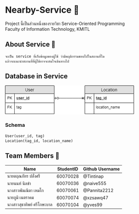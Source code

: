 # Nearby-Service :round_pushpin:
Project นี้เป็นส่วนหนึ่งของรายวิชา Service-Oriented Programming<br />
Faculty of Information Technology, KMITL

## About Service :page_facing_up:
    จะเป็น service ที่เก็บข้อมูลของผู้ใช้ ว่ามีพฤติกรรมชอบไปในสถานที่ใด
    แล้วจะแนะนำสถานที่ที่ผู้ใช้อาจจะสนใจเดินทางไป
  
## Database in Service
   ![db](img_readme/db.png)
### Schema
    User(user_id, tag)
    Location(tag_id, location_name)
## Team Members :busts_in_silhouette:

Name | StudentID | Github Username
------------ | ------------- | -------------
นายตฤณภัทร ปลั่งศรี | 60070028 | @Tintinap
นายนนท์ นิลขำ | 60070036 | @naive555
นางสาวพัณณิตา เหมโก | 60070061 | @Pannita2212
นายภูมิ เนตราคม | 60070074 | @xzsawq47
นางสาวสุธาทิพย์ ศรีโกษะบาล | 60070104 | @yves99
